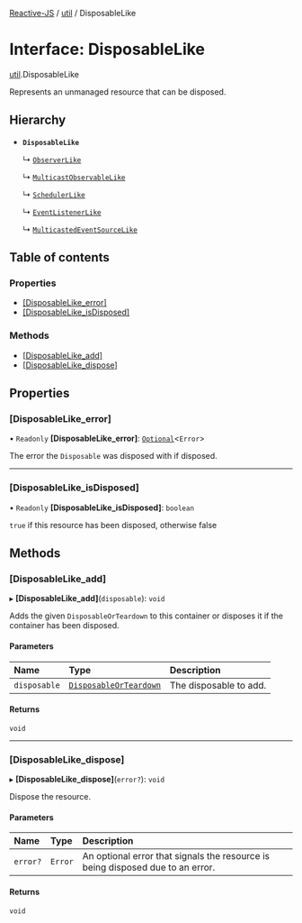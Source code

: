 [Reactive-JS](../README.md) / [util](../modules/util.md) / DisposableLike

# Interface: DisposableLike

[util](../modules/util.md).DisposableLike

Represents an unmanaged resource that can be disposed.

## Hierarchy

- **`DisposableLike`**

  ↳ [`ObserverLike`](rx.ObserverLike.md)

  ↳ [`MulticastObservableLike`](rx.MulticastObservableLike.md)

  ↳ [`SchedulerLike`](scheduling.SchedulerLike.md)

  ↳ [`EventListenerLike`](util.EventListenerLike.md)

  ↳ [`MulticastedEventSourceLike`](util.MulticastedEventSourceLike.md)

## Table of contents

### Properties

- [[DisposableLike\_error]](util.DisposableLike.md#[disposablelike_error])
- [[DisposableLike\_isDisposed]](util.DisposableLike.md#[disposablelike_isdisposed])

### Methods

- [[DisposableLike\_add]](util.DisposableLike.md#[disposablelike_add])
- [[DisposableLike\_dispose]](util.DisposableLike.md#[disposablelike_dispose])

## Properties

### [DisposableLike\_error]

• `Readonly` **[DisposableLike\_error]**: [`Optional`](../modules/functions.md#optional)<`Error`\>

The error the `Disposable` was disposed with if disposed.

___

### [DisposableLike\_isDisposed]

• `Readonly` **[DisposableLike\_isDisposed]**: `boolean`

`true` if this resource has been disposed, otherwise false

## Methods

### [DisposableLike\_add]

▸ **[DisposableLike_add]**(`disposable`): `void`

Adds the given `DisposableOrTeardown` to this container or disposes it if the container has been disposed.

#### Parameters

| Name | Type | Description |
| :------ | :------ | :------ |
| `disposable` | [`DisposableOrTeardown`](../modules/util.md#disposableorteardown) | The disposable to add. |

#### Returns

`void`

___

### [DisposableLike\_dispose]

▸ **[DisposableLike_dispose]**(`error?`): `void`

Dispose the resource.

#### Parameters

| Name | Type | Description |
| :------ | :------ | :------ |
| `error?` | `Error` | An optional error that signals the resource is being disposed due to an error. |

#### Returns

`void`
